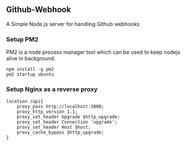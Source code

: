 ## Github-Webhook

A Simple Node.js server for handling Github webhooks


### Setup PM2

PM2 is a node process manager tool which can be used to keep nodejs alive in background. 

```
npm install -g pm2
pm2 startup ubuntu
```
### Setup Nginx as a reverse proxy

```
location /api{
    proxy_pass http://localhost:3000;
    proxy_http_version 1.1;
    proxy_set_header Upgrade $http_upgrade;
    proxy_set_header Connection 'upgrade';
    proxy_set_header Host $host;
    proxy_cache_bypass $http_upgrade;
}
```

